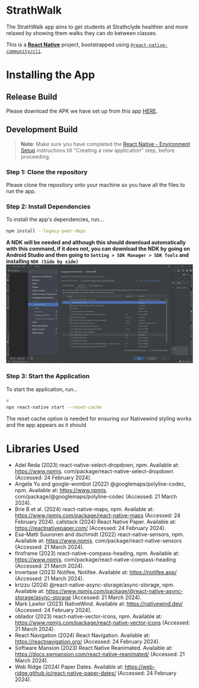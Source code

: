 # StrathWalk 
The StrathWalk app aims to get students at Strathclyde healthier and more relaxed by showing them walks they can do 
between classes.

This is a [**React Native**](https://reactnative.dev) project, bootstrapped using [`@react-native-community/cli`](https://github.com/react-native-community/cli).

# Installing the App

## Release Build
Please download the APK we have set up from this app [HERE](https://devweb2023.cis.strath.ac.uk/~njb21127/app-download/).

## Development Build

>**Note**: Make sure you have completed the [React Native - Environment Setup](https://reactnative.dev/docs/environment-setup) instructions till "Creating a new application" step, before proceeding.

### Step 1: Clone the repository
Please clone the repository onto your machine so you have all the files to run the app. 

### Step 2: Install Dependencies

To install the app's dependencies, run...

```bash
npm install --legacy-peer-deps
```

**A NDK will be needed and although this should download automatically with this command, if it does not, you can download the NDK by going on Android Studio and then going to ``Setting > SDK Manager > SDK Tools`` and installing ``NDK (Side by side)``**
![NDK in SDK Manager](image.png)

### Step 3: Start the Application

To start the application, run...

```bash
# 
npx react-native start --reset-cache
```

The reset cache option is needed for ensuring our Nativewind styling works and the app appears as it should


# Libraries Used

- Adel Reda (2023) react-native-select-dropdown, npm. Available at: https://www.npmjs.
com/package/react-native-select-dropdown (Accessed: 24 February 2024).
- Angela Yu and google-wombot (2022) @googlemaps/polyline-codec, npm. Available at: https://www.npmjs.
com/package/@googlemaps/polyline-codec (Accessed: 21 March 2024).
- Brie B et al. (2024) react-native-maps, npm. Available at: https://www.npmjs.com/package/react-native-maps 
(Accessed: 24 February 2024).
callstack (2024) React Native Paper. Available at: https://reactnativepaper.com/ (Accessed: 24 February 2024).
- Esa-Matti Suuronen and dschmidt (2022) react-native-sensors, npm. Available at: https://www.npmjs.
com/package/react-native-sensors (Accessed: 21 March 2024).
- firoframe (2023) react-native-compass-heading, npm. Available at: https://www.npmjs.
com/package/react-native-compass-heading (Accessed: 21 March 2024).
- Invertase (2023) Notifee, Notifee. Available at: https://notifee.app/ (Accessed: 21 March 2024).
- krizzu (2024) @react-native-async-storage/async-storage, npm. Available at: https://www.npmjs.com/package/@react-native-async-storage/async-storage (Accessed: 21 March 2024).
- Mark Lawlor (2023) NativeWind. Available at: https://nativewind.dev/ (Accessed: 24 February 2024).
- oblador (2023) react-native-vector-icons, npm. Available at: https://www.npmjs.com/package/react-native-vector-icons (Accessed: 21 March 2024).
- React Navigation (2024) React Navigation. Available at: https://reactnavigation.org/ (Accessed: 24 February 2024).
- Software Mansion (2023) React Native Reanimated. Available at: https://docs.swmansion.com/react-native-reanimated/ (Accessed: 21 March 2024).
- Web Ridge (2024) Paper Dates. Available at: https://web-ridge.github.io/react-native-paper-dates/ (Accessed: 24 February 2024).

